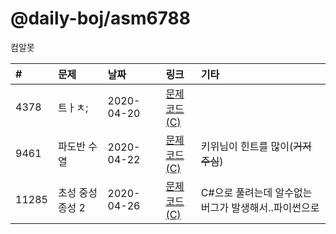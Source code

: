 # @daily-boj/asm6788
컴알못

| #     | 문제              |날짜        | 링크                                                                                                         | 기타	|
|:------|:------------------|:-----------|:-------------------------------------------------------------------------------------------------------------|:-----------------------------------------------------------------------------------------------------------------------------------|
| 4378 | 트ㅏㅊ;                | 2020-04-20 | [문제](https://www.acmicpc.net/problem/4378)<br>[코드 (C)](https://github.com/daily-boj/asm6788/blob/master/P04378/Program.cs)      | 
| 9461 | 파도반 수열                | 2020-04-22 | [문제](https://www.acmicpc.net/problem/9461)<br>[코드 (C)](https://github.com/daily-boj/asm6788/blob/master/P09461/Program.cs)      | 키위님이 힌트를 많이(~~거저주심~~)
| 11285 | 초성 중성 종성 2                | 2020-04-26 | [문제](https://www.acmicpc.net/problem/11285)<br>[코드 (C)](https://github.com/daily-boj/asm6788/blob/master/P11285/solve.py)      | C#으로 풀려는데 알수없는 버그가 발생해서..파이썬으로
